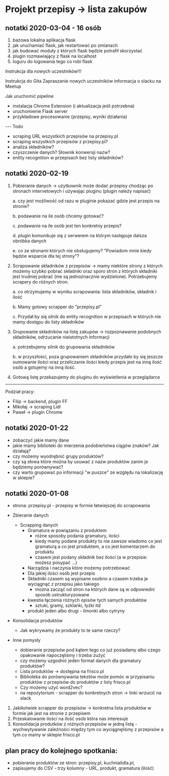 # Projekt przepisy -> lista zakupów

## notatki 2020-03-04 - 16 osób

1. bazowa lokalna aplikacja flask
2. jak uruchamiać flask, jak restartować po zmianach
3. jak budować moduły z których flask będzie potrafił skorzystać
4. plugin rozmawiający z flask na localhost
5. loguru do logowania tego co robi flask


Instrukcja dla nowych uczestników!!!

Instrukcja do Gita
Zapraszanie nowych uczestników
informacja o slacku na Meetup

Jak uruchomić pipeline
- instalacja Chrome Extension (i aktualizacja jeśli potrzebna)
- uruchomienie Flask server
- przykładowe procesowanie (przepisy, wyniki działania)

--- Todo

- scraping URL wszystkich przepisów na przepisy.pl
- scraping wszystkich przepisów z przepisy.pl? 
- analiza składników?
- czyszczenie danych? Słownik konwersji nazw?
- entity recognition w przepisach bez listy składników?




































## notatki 2020-02-19

1. Pobieranie danych -> użytkownik może dodać przepisy chodząc po stronach internetowych i używając pluginu (plugin należy napisać)
   
   a. czy jest możliwość od razu w pluginie pokazać gdzie jest przepis na stronie?

   b. podawanie na ile osób chcemy gotować?

   c. podawanie na ile osób jest ten konkretny przepis?

   d. plugin komunikuje się z serwerem na którym następuje dalsza obróbka danych

   e. co ze stronami których nie obsługujemy? "Powiadom mnie kiedy będzie wsparcie dla tej strony"?

2. Scrapowanie składników z przepisów -> mamy niektóre strony z których możemy szybko pobrać składniki oraz sporo stron z których składniki jest trudniej pobrać (nie są jednoznacznie wydzielone). Potrzebujemy scrapery do różnych stron. 

   a. co otrzymujemy w wyniku scrapowania: lista składników, składnik i ilość

   b. Mamy gotowy scrapper do "przepisy.pl"

   c. Przydał by się silnik do entity recognition w przepisach w których nie mamy dostępu do listy składników

3. Grupowanie składników na listę zakupów -> rozpoznawanie podobnych składników, odrzucanie nieistotnych informacji
   
   a. potrzebujemy silnik do grupowania składników 

   b. w przyszłości, poza grupowaniem składników przydało by się jeszcze sumowanie ilości oraz przeliczanie ilości kiedy przepis jest na inną ilość osób a gotujemy na inną ilość.

4. Gotową listę przekazujemy do pluginu do wyświetlenia w przeglądarce

---

Podział pracy:

* Filip -> backend, plugin FF
* Mikołaj -> scraping Lidl
* Paweł -> plugin Chrome

## notatki 2020-01-22

* zobaczyć jakie mamy dane
* jakie mamy biblioteki do mierzenia podobieństwa ciągów znaków? Jak działają?
* czy możemy wyodrębnić grupy produktów?
* czy są słowa które można by usuwać z nazw produktów zanim je będziemy porównywać?
* czy warto grupować po informacji "w puszce" ze względu na lokalizację w sklepie?

## notatki 2020-01-08

* strona: przepisy.pl - przepisy w formie łatwiejszej do scrapowania

* Zbieranie danych
  * Scrapping danych
    * Gramatura w powiązaniu z produktem
      * różne sposoby podania gramatury, ilości
      * kiedy mamy podane produkty to nie zawsze wiadomo co jest gramaturą a co jest produktem, a co jest komentarzem do produktu
      * czasem jest podany składnik bez ilości (a w przepisie: możesz posypać ...)
    * Narządzia i naczynia które możemy potrzebować
    * Dla jakiej ilości osób jest przepis
    * Składniki czasem są wypisane osobno a czasem trzeba je wyciągnąć z przepisu jako takiego
      * można zacząć od stron na których dane są w odpowiedni sposób ustrukturyzowane
    * kwestia łączenia różnych opisów tych samych produktów
      * sztuki, gramy, szklanki, łyżki itd
    * produkt jeden albo drugi - limonki albo cytryny

* Konsolidacja produktów 
  * Jak wykrywamy że produkty to te same rzeczy?

* Inne pomysły 
  * dobieranie przepisów pod kątem tego co już posiadamy albo czego opakowanie napoczęliśmy i trzeba zużyć
  * czy możemy uzgodnić jeden format danych dla gramatury produktów?
  * Lista produktów -> dostępna na frisco.pl
  * Biblioteka do porównywania tekstów może pomóc w przypisaniu produktów z przepisów do produktów z listy frisco.pl
  * Czy możemy użyć word2vec? 
  * na repozytorium - scrapper do konkretnych stron -> linki wrzucić na slack


1) Jakikolwiek scrapper do przepisów -> konkretna lista produktów w formie jak jest na stronie z przepisem
2) Przeskalowanie ilości na ilość osób która nas interesuje
3) Konsolidacja produtków z różnych przepisów w jedną listę - wychwytywanie zależności między tym co wyciągnęliśmy z przepisów a tym co mamy w sklepie frisco.pl

## plan pracy do kolejnego spotkania:
- pobieranie produktów ze stron: przepisy.pl, kuchnialidla.pl, 
- zapisujemy do CSV - trzy kolumny - URL, produkt, gramatura (ilość)
